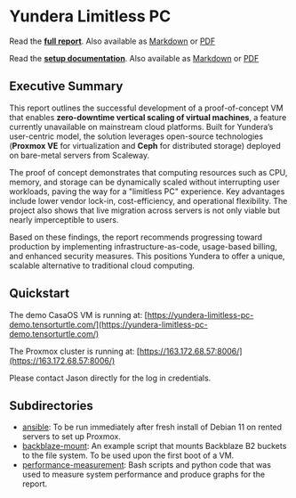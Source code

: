# Yundera Limitless PC

Read the [**full report**](https://files.tensorturtle.com/yundera-limitless-pc-docs/report.html). Also available as [Markdown](/REPORT.md) or [PDF](/REPORT.pdf)

Read the [**setup documentation**](https://files.tensorturtle.com/yundera-limitless-pc-docs/setup.html). Also available as [Markdown](/SETUP.md) or [PDF](/SETUP.pdf)

## Executive Summary

This report outlines the successful development of a proof-of-concept VM that enables **zero-downtime vertical scaling of virtual machines**, a feature currently unavailable on mainstream cloud platforms. Built for Yundera’s user-centric model, the solution leverages open-source technologies (**Proxmox VE** for virtualization and **Ceph** for distributed storage) deployed on bare-metal servers from Scaleway.

The proof of concept demonstrates that computing resources such as CPU, memory, and storage can be dynamically scaled without interrupting user workloads, paving the way for a "limitless PC" experience. Key advantages include lower vendor lock-in, cost-efficiency, and operational flexibility. The project also shows that live migration across servers is not only viable but nearly imperceptible to users.

Based on these findings, the report recommends progressing toward production by implementing infrastructure-as-code, usage-based billing, and enhanced security measures. This positions Yundera to offer a unique, scalable alternative to traditional cloud computing.

## Quickstart

The demo CasaOS VM is running at: [https://yundera-limitless-pc-demo.tensorturtle.com/](https://yundera-limitless-pc-demo.tensorturtle.com/)

The Proxmox cluster is running at: [https://163.172.68.57:8006/](https://163.172.68.57:8006/)

Please contact Jason directly for the log in credentials.

## Subdirectories

+ [ansible](/ansible): To be run immediately after fresh install of Debian 11 on rented servers to set up Proxmox.
+ [backblaze-mount](/backblaze-mount): An example script that mounts Backblaze B2 buckets to the file system. To be used upon the first boot of a VM.
+ [performance-measurement](/performance-measurement): Bash scripts and python code that was used to measure system performance and produce graphs for the report.
